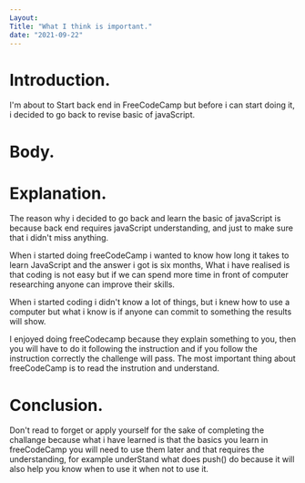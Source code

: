 ```yaml
---
Layout: 
Title: "What I think is important."
date: "2021-09-22"
---
```


# Introduction.

I'm about to Start back end in FreeCodeCamp but before i can start doing it, i decided to go back to revise basic of javaScript. 

# Body.

# Explanation.

The reason why i decided to go back and learn the basic of javaScript is because back end requires javaScript understanding, and just to make sure that i didn't miss anything.

When i started doing freeCodeCamp i wanted to know how long it takes to learn JavaScript and the answer i got is six months, What i have realised is that coding is not easy but if we can spend more time in front of computer researching anyone can improve their skills.

When i started coding i didn't know a lot of things, but i knew how to use a computer but what i know is if anyone can commit to something the results will show.

I enjoyed doing freeCodecamp because they explain something to you, then you will have to do it following the instruction and if you follow the instruction correctly the challenge will pass. The most important thing about freeCodeCamp is to read the instrution and understand. 

# Conclusion.

Don't read to forget or apply yourself for the sake of completing the challange because what i have learned is that the basics you learn in freeCodeCamp you will need to use them later and that requires the understanding, for example underStand what does push() do because it will also help you know when to use it when not to use it. 